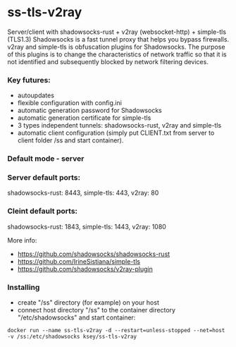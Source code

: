 # ss-tls-v2ray
Server/client with shadowsocks-rust + v2ray (websocket-http) + simple-tls (TLS1.3)
Shadowsocks is a fast tunnel proxy that helps you bypass firewalls.
v2ray and simple-tls is obfuscation plugins for Shadowsocks. The purpose of this plugins is to change the characteristics of network traffic so that it is not identified and subsequently blocked by network filtering devices.

### Key futures:
- autoupdates
- flexible configuration with config.ini
- automatic generation password for Shadowsocks
- automatic generation certificate for simple-tls 
- 3 types independent tunnels: shadowsocks-rust, v2ray and simple-tls
- automatic client configuration (simply put CLIENT.txt from server to client folder /ss and start container).

### Default mode - server

### Server default ports:
shadowsocks-rust: 8443, simple-tls: 443, v2ray: 80

### Cleint default ports:
shadowsocks-rust: 1843, simple-tls: 1443, v2ray: 1080

More info:
- https://github.com/shadowsocks/shadowsocks-rust
- https://github.com/IrineSistiana/simple-tls
- https://github.com/shadowsocks/v2ray-plugin

### Installing
- сreate "/ss" directory (for example) on your host
- connect host directory "/ss" to the container directory "/etc/shadowsocks" and start container:
```
docker run --name ss-tls-v2ray -d --restart=unless-stopped --net=host -v /ss:/etc/shadowsocks ksey/ss-tls-v2ray
```
